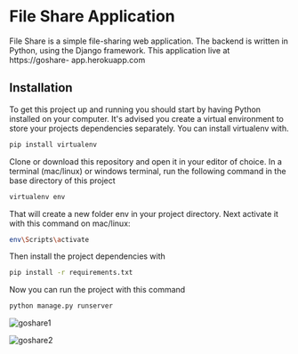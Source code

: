 # File Share Application

File Share is a simple file-sharing web application. The backend is written in Python, using the Django framework.
This application live at https://goshare- app.herokuapp.com

## Installation

To get this project up and running you should start by having Python installed on your computer. It's advised you create a virtual environment to store your projects dependencies separately. You can install virtualenv with.

```bash
pip install virtualenv
```

Clone or download this repository and open it in your editor of choice. In a terminal (mac/linux) or windows terminal, run the following command in the base directory of this project

```bash
virtualenv env
```
That will create a new folder env in your project directory. Next activate it with this command on mac/linux:

```bash
env\Scripts\activate
```

Then install the project dependencies with

```bash
pip install -r requirements.txt
```

Now you can run the project with this command


```bash
python manage.py runserver
```

![goshare1](https://user-images.githubusercontent.com/44990207/116505837-89e83c00-a8d9-11eb-9b9f-817b80475509.PNG)

![goshare2](https://user-images.githubusercontent.com/44990207/116505844-8ce32c80-a8d9-11eb-91b4-a3fb48c068fa.PNG)
